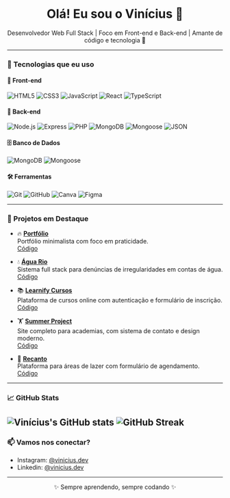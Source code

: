
<h1 align="center">Olá! Eu sou o Vinícius 👋</h1>

<p align="center">
  Desenvolvedor Web Full Stack | Foco em Front-end e Back-end | Amante de código e tecnologia 🚀
</p>

---

### 🚀 Tecnologias que eu uso

#### 🧩 Front-end

![HTML5](https://img.shields.io/badge/HTML-E34F26?style=for-the-badge&logo=html5&logoColor=white)
![CSS3](https://img.shields.io/badge/CSS-1572B6?style=for-the-badge&logo=css3&logoColor=white)
![JavaScript](https://img.shields.io/badge/JavaScript-F7DF1E?style=for-the-badge&logo=javascript&logoColor=black)
![React](https://img.shields.io/badge/React-61DAFB?style=for-the-badge&logo=react&logoColor=black)
![TypeScript](https://img.shields.io/badge/TypeScript-3178C6?style=for-the-badge&logo=typescript&logoColor=white)

#### 🔧 Back-end

![Node.js](https://img.shields.io/badge/Node.js-339933?style=for-the-badge&logo=node.js&logoColor=white)
![Express](https://img.shields.io/badge/Express.js-000000?style=for-the-badge&logo=express&logoColor=white)
![PHP](https://img.shields.io/badge/PHP-777BB4?style=for-the-badge&logo=php&logoColor=white)
![MongoDB](https://img.shields.io/badge/MongoDB-47A248?style=for-the-badge&logo=mongodb&logoColor=white)
![Mongoose](https://img.shields.io/badge/Mongoose-880000?style=for-the-badge&logo=mongoose&logoColor=white)
![JSON](https://img.shields.io/badge/JSON-000000?style=for-the-badge&logo=json&logoColor=white)

#### 🗄️ Banco de Dados

![MongoDB](https://img.shields.io/badge/MongoDB-47A248?style=for-the-badge&logo=mongodb&logoColor=white)
![Mongoose](https://img.shields.io/badge/Mongoose-880000?style=for-the-badge&logo=mongoose&logoColor=white)

#### 🛠️ Ferramentas

![Git](https://img.shields.io/badge/Git-F05032?style=for-the-badge&logo=git&logoColor=white)
![GitHub](https://img.shields.io/badge/GitHub-181717?style=for-the-badge&logo=github&logoColor=white)
![Canva](https://img.shields.io/badge/Canva-00C4CC?style=for-the-badge&logo=canva&logoColor=white)
![Figma](https://img.shields.io/badge/Figma-F24E1E?style=for-the-badge&logo=figma&logoColor=white)

---

### 📌 Projetos em Destaque
- 🔥 [**Portfólio**](https://portifolio-vqqk.onrender.com/)  
  Portfólio minimalista com foco em praticidade.  
  [Código](https://github.com/Vinicius-dv/Portfolio_dev)
  
- 💧 [**Água Rio**](https://agua-rio.onrender.com/)  
  Sistema full stack para denúncias de irregularidades em contas de água.  
  [Código]()

- 📚 [**Learnify Cursos**](https://vinicius-dv.github.io/plataforma_cursos/)  
  Plataforma de cursos online com autenticação e formulário de inscrição.  
  [Código](https://github.com/Vinicius-dv/plataforma_cursos)

- 🏋️ [**Summer Project**](https://vinicius-dv.github.io/Projeto_academia/)  
  Site completo para academias, com sistema de contato e design moderno.  
  [Código](https://github.com/Vinicius-dv/plataforma_cursos)

- 🌴 [**Recanto**](https://vinicius-dv.github.io/area_de_lazer/)  
  Plataforma para áreas de lazer com formulário de agendamento.  
  [Código](https://github.com/Vinicius-dv/area_de_lazer)
---

### 📈 GitHub Stats

![Vinícius's GitHub stats](https://github-readme-stats.vercel.app/api?username=Vinicius-dv&show_icons=true&theme=radical)
![GitHub Streak](https://github-readme-streak-stats.herokuapp.com/?user=Vinicius-dv&theme=radical)
---

### 📫 Vamos nos conectar?

- Instagram: [@vinicius.dev](https://www.instagram.com/vinidev_sites/)
- Linkedin: [@vinicius.dev](https://www.linkedin.com/in/vinicius-henrrique/)
---

<p align="center">✨ Sempre aprendendo, sempre codando ✨</p>
